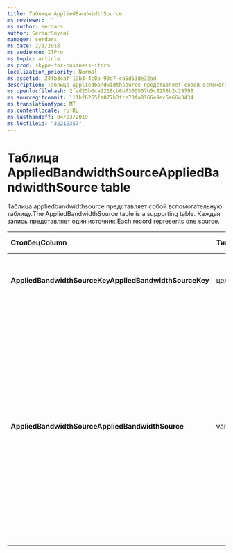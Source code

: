 ```yaml
---
title: Таблица AppliedBandwidthSource
ms.reviewer: ''
ms.author: serdars
author: SerdarSoysal
manager: serdars
ms.date: 2/1/2018
ms.audience: ITPro
ms.topic: article
ms.prod: skype-for-business-itpro
localization_priority: Normal
ms.assetid: 24fb3caf-19b3-4c0a-90d7-ca5d53de32ad
description: Таблица appliedbandwidthsource представляет собой вспомогательную таблицу. Каждая запись представляет один источник.
ms.openlocfilehash: 2fed25b6ca2218cb8b7300507b5c8258b2c29798
ms.sourcegitcommit: 111bf6255fa877b3fce70fa8166e8ec5a6643434
ms.translationtype: MT
ms.contentlocale: ru-RU
ms.lasthandoff: 04/23/2019
ms.locfileid: "32212357"
---
```

# <a name="appliedbandwidthsource-table"></a><span data-ttu-id="04cf6-104">Таблица AppliedBandwidthSource</span><span class="sxs-lookup"><span data-stu-id="04cf6-104">AppliedBandwidthSource table</span></span>
 
<span data-ttu-id="04cf6-105">Таблица appliedbandwidthsource представляет собой вспомогательную таблицу.</span><span class="sxs-lookup"><span data-stu-id="04cf6-105">The AppliedBandwidthSource table is a supporting table.</span></span> <span data-ttu-id="04cf6-106">Каждая запись представляет один источник.</span><span class="sxs-lookup"><span data-stu-id="04cf6-106">Each record represents one source.</span></span>
  
|<span data-ttu-id="04cf6-107">**Столбец**</span><span class="sxs-lookup"><span data-stu-id="04cf6-107">**Column**</span></span>|<span data-ttu-id="04cf6-108">**Тип данных**</span><span class="sxs-lookup"><span data-stu-id="04cf6-108">**Data Type**</span></span>|<span data-ttu-id="04cf6-109">**Ключ/индекс**</span><span class="sxs-lookup"><span data-stu-id="04cf6-109">**Key/Index**</span></span>|<span data-ttu-id="04cf6-110">**Сведения**</span><span class="sxs-lookup"><span data-stu-id="04cf6-110">**Details**</span></span>|
|:-----|:-----|:-----|:-----|
|<span data-ttu-id="04cf6-111">**AppliedBandwidthSourceKey**</span><span class="sxs-lookup"><span data-stu-id="04cf6-111">**AppliedBandwidthSourceKey**</span></span> <br/> |<span data-ttu-id="04cf6-112">целое</span><span class="sxs-lookup"><span data-stu-id="04cf6-112">int</span></span>  <br/> |<span data-ttu-id="04cf6-113">Primary</span><span class="sxs-lookup"><span data-stu-id="04cf6-113">Primary</span></span>  <br/> |<span data-ttu-id="04cf6-114">Уникальный номер, определяющий источник.</span><span class="sxs-lookup"><span data-stu-id="04cf6-114">Unique number identifying the source.</span></span>  <br/> |
|<span data-ttu-id="04cf6-115">**AppliedBandwidthSource**</span><span class="sxs-lookup"><span data-stu-id="04cf6-115">**AppliedBandwidthSource**</span></span> <br/> |<span data-ttu-id="04cf6-116">varchar(256)</span><span class="sxs-lookup"><span data-stu-id="04cf6-116">varchar(256)</span></span>  <br/> |<span data-ttu-id="04cf6-117">Уникальный</span><span class="sxs-lookup"><span data-stu-id="04cf6-117">Unique</span></span>  <br/> |<span data-ttu-id="04cf6-118">Это источник накладываемого ограничение пропускной способности.</span><span class="sxs-lookup"><span data-stu-id="04cf6-118">This is the source of the bandwidth cap being imposed.</span></span> <span data-ttu-id="04cf6-119">Этот параметр описывает где готовится к ограничение пропускной способности из (например, «Сервер политики», «ВКЛЮЧИТЬ сервер» или «Модальность»).</span><span class="sxs-lookup"><span data-stu-id="04cf6-119">It describes where the bandwidth limit is coming from (for example, "Policy Server", "TURN Server", or "Modality").</span></span>  <br/> |
   

